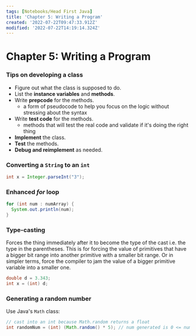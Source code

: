 ```yaml
---
tags: [Notebooks/Head First Java]
title: 'Chapter 5: Writing a Program'
created: '2022-07-22T09:47:33.912Z'
modified: '2022-07-22T14:19:14.324Z'
---
```


# Chapter 5: Writing a Program

### Tips on developing a class

- Figure out what the class is supposed to do. 
- List the __instance variables__ and __methods__.
- Write __prepcode__ for the methods.
  - a form of pseudocode to help you focus on the logic without stressing about the syntax
- Write __test code__ for the methods.
  - methods that will test the real code and validate if it's doing the right thing
- __Implement__ the class.
- __Test__ the methods.
- __Debug and reimplement__ as needed.

### Converting a `String` to an `int`
```java
int x = Integer.parseInt("3");
```

### Enhanced _for_ loop
```java
for (int num : numArray) {
  System.out.println(num);
}
```

### Type-casting
Forces the thing immediately after it to become the type of the cast i.e. the type in the parentheses. This is for forcing the value of primitives that have a bigger bit range into another primitive with a smaller bit range. Or in simpler terms, force the compiler to jam the value of a bigger primitive variable into a smaller one. 
```java
double d = 3.343;
int x = (int) d;
```

### Generating a random number
Use Java's `Math` class:
```java
// cast into an int because Math.random returns a float
int randomNum = (int) (Math.random() * 5); // num generated is 0 <= num < 1
```
